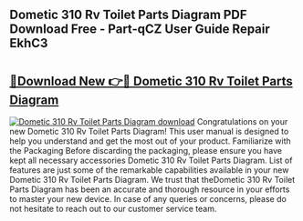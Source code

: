 ## Dometic 310 Rv Toilet Parts Diagram PDF Download Free - Part-qCZ User Guide Repair EkhC3

# <h2><a href="http://dfltc5q.blite.top/?on=Dometic+310+Rv+Toilet+Parts+Diagram">🔗Download New 👉🔴 Dometic 310 Rv Toilet Parts Diagram</a></h2>

[![Dometic 310 Rv Toilet Parts Diagram download](https://i.imgur.com/lujVjoI.png)](http://dfltc5q.blite.top/?on=Dometic+310+Rv+Toilet+Parts+Diagram)
Congratulations on your new Dometic 310 Rv Toilet Parts Diagram! This user manual is designed to help you understand and get the most out of your product. Familiarize with the Packaging Before discarding the packaging, please ensure you have kept all necessary accessories Dometic 310 Rv Toilet Parts Diagram. List of features are just some of the remarkable capabilities available in your new Dometic 310 Rv Toilet Parts Diagram. We trust that theDometic 310 Rv Toilet Parts Diagram has been an accurate and thorough resource in your efforts to master your new device. In case of any queries or concerns, please do not hesitate to reach out to our customer service team.
